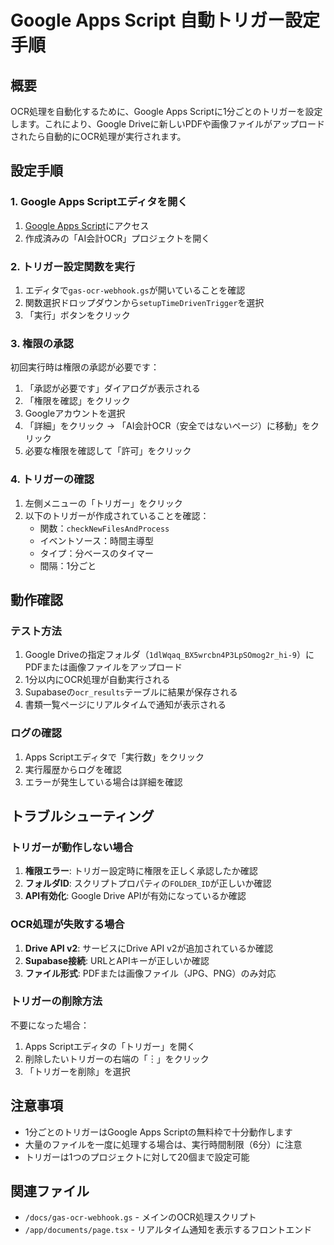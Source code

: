 # Google Apps Script 自動トリガー設定手順

## 概要
OCR処理を自動化するために、Google Apps Scriptに1分ごとのトリガーを設定します。これにより、Google Driveに新しいPDFや画像ファイルがアップロードされたら自動的にOCR処理が実行されます。

## 設定手順

### 1. Google Apps Scriptエディタを開く
1. [Google Apps Script](https://script.google.com)にアクセス
2. 作成済みの「AI会計OCR」プロジェクトを開く

### 2. トリガー設定関数を実行
1. エディタで`gas-ocr-webhook.gs`が開いていることを確認
2. 関数選択ドロップダウンから`setupTimeDrivenTrigger`を選択
3. 「実行」ボタンをクリック

### 3. 権限の承認
初回実行時は権限の承認が必要です：
1. 「承認が必要です」ダイアログが表示される
2. 「権限を確認」をクリック
3. Googleアカウントを選択
4. 「詳細」をクリック → 「AI会計OCR（安全ではないページ）に移動」をクリック
5. 必要な権限を確認して「許可」をクリック

### 4. トリガーの確認
1. 左側メニューの「トリガー」をクリック
2. 以下のトリガーが作成されていることを確認：
   - 関数：`checkNewFilesAndProcess`
   - イベントソース：時間主導型
   - タイプ：分ベースのタイマー
   - 間隔：1分ごと

## 動作確認

### テスト方法
1. Google Driveの指定フォルダ（`1dlWqaq_BX5wrcbn4P3LpSOmog2r_hi-9`）にPDFまたは画像ファイルをアップロード
2. 1分以内にOCR処理が自動実行される
3. Supabaseの`ocr_results`テーブルに結果が保存される
4. 書類一覧ページにリアルタイムで通知が表示される

### ログの確認
1. Apps Scriptエディタで「実行数」をクリック
2. 実行履歴からログを確認
3. エラーが発生している場合は詳細を確認

## トラブルシューティング

### トリガーが動作しない場合
1. **権限エラー**: トリガー設定時に権限を正しく承認したか確認
2. **フォルダID**: スクリプトプロパティの`FOLDER_ID`が正しいか確認
3. **API有効化**: Google Drive APIが有効になっているか確認

### OCR処理が失敗する場合
1. **Drive API v2**: サービスにDrive API v2が追加されているか確認
2. **Supabase接続**: URLとAPIキーが正しいか確認
3. **ファイル形式**: PDFまたは画像ファイル（JPG、PNG）のみ対応

### トリガーの削除方法
不要になった場合：
1. Apps Scriptエディタの「トリガー」を開く
2. 削除したいトリガーの右端の「︙」をクリック
3. 「トリガーを削除」を選択

## 注意事項
- 1分ごとのトリガーはGoogle Apps Scriptの無料枠で十分動作します
- 大量のファイルを一度に処理する場合は、実行時間制限（6分）に注意
- トリガーは1つのプロジェクトに対して20個まで設定可能

## 関連ファイル
- `/docs/gas-ocr-webhook.gs` - メインのOCR処理スクリプト
- `/app/documents/page.tsx` - リアルタイム通知を表示するフロントエンド